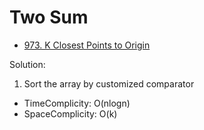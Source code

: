 
# Two Sum

- [973. K Closest Points to Origin](https://leetcode.com/problems/k-closest-points-to-origin/)




Solution: 
1. Sort the array by customized comparator

- TimeComplicity: O(nlogn)
- SpaceComplicity: O(k)
